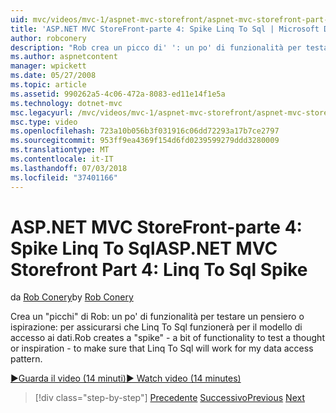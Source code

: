 ```yaml
---
uid: mvc/videos/mvc-1/aspnet-mvc-storefront/aspnet-mvc-storefront-part-4-linq-to-sql-spike
title: 'ASP.NET MVC StoreFront-parte 4: Spike Linq To Sql | Microsoft Docs'
author: robconery
description: "Rob crea un picco di' ': un po' di funzionalità per testare un pensiero o ispirazione: per assicurarsi che Linq To Sql funzionerà per il modello di accesso ai dati."
ms.author: aspnetcontent
manager: wpickett
ms.date: 05/27/2008
ms.topic: article
ms.assetid: 990262a5-4c06-472a-8083-ed11e14f1e5a
ms.technology: dotnet-mvc
msc.legacyurl: /mvc/videos/mvc-1/aspnet-mvc-storefront/aspnet-mvc-storefront-part-4-linq-to-sql-spike
msc.type: video
ms.openlocfilehash: 723a10b056b3f031916c06dd72293a17b7ce2797
ms.sourcegitcommit: 953ff9ea4369f154d6fd0239599279ddd3280009
ms.translationtype: MT
ms.contentlocale: it-IT
ms.lasthandoff: 07/03/2018
ms.locfileid: "37401166"
---
```

<a name="aspnet-mvc-storefront-part-4-linq-to-sql-spike"></a><span data-ttu-id="d4496-103">ASP.NET MVC StoreFront-parte 4: Spike Linq To Sql</span><span class="sxs-lookup"><span data-stu-id="d4496-103">ASP.NET MVC Storefront Part 4: Linq To Sql Spike</span></span>
====================
<span data-ttu-id="d4496-104">da [Rob Conery](https://github.com/robconery)</span><span class="sxs-lookup"><span data-stu-id="d4496-104">by [Rob Conery](https://github.com/robconery)</span></span>

<span data-ttu-id="d4496-105">Crea un "picchi" di Rob: un po' di funzionalità per testare un pensiero o ispirazione: per assicurarsi che Linq To Sql funzionerà per il modello di accesso ai dati.</span><span class="sxs-lookup"><span data-stu-id="d4496-105">Rob creates a "spike" - a bit of functionality to test a thought or inspiration - to make sure that Linq To Sql will work for my data access pattern.</span></span>

[<span data-ttu-id="d4496-106">&#9654;Guarda il video (14 minuti)</span><span class="sxs-lookup"><span data-stu-id="d4496-106">&#9654; Watch video (14 minutes)</span></span>](https://channel9.msdn.com/Blogs/ASP-NET-Site-Videos/aspnet-mvc-storefront-part-4-linq-to-sql-spike)

> [!div class="step-by-step"]
> <span data-ttu-id="d4496-107">[Precedente](aspnet-mvc-storefront-part-3-pipes-and-filters.md)
> [Successivo](aspnet-mvc-storefront-part-5-globalization.md)</span><span class="sxs-lookup"><span data-stu-id="d4496-107">[Previous](aspnet-mvc-storefront-part-3-pipes-and-filters.md)
[Next](aspnet-mvc-storefront-part-5-globalization.md)</span></span>
